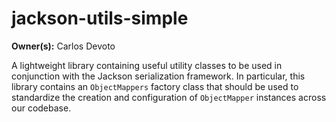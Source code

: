# jackson-utils-simple

**Owner(s):** Carlos Devoto

A lightweight library containing useful utility classes to be used in conjunction with the Jackson serialization framework. In particular, this library contains an ``ObjectMappers`` factory class that should be used to standardize the creation and configuration of ``ObjectMapper`` instances across our codebase.
